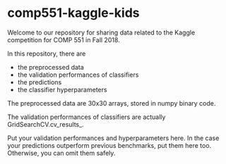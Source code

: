 # comp551-kaggle-kids
Welcome to our repository for sharing data related to the Kaggle competition for COMP 551 in Fall 2018.

In this repository, there are
  - the preprocessed data
  - the validation performances of classifiers
  - the predictions
  - the classifier hyperparameters

The preprocessed data are 30x30 arrays, stored in numpy binary code.

The validation performances of classifiers are actually GridSearchCV.cv_results_.

Put your validation performances and hyperparameters here. In the case your predictions outperform previous benchmarks, put them here too. Otherwise, you can omit them safely.
